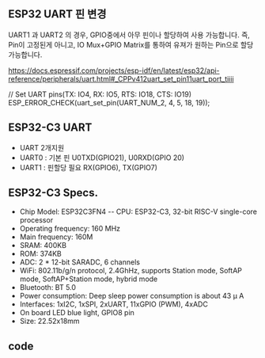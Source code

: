 

## ESP32 UART 핀 변경 
 
UART1 과 UART2 의 경우, GPIO중에서 아무 핀이나 할당하여 사용 가능합니다. 즉, Pin이 고정된게 아니고, IO Mux+GPIO Matrix를 통하여 유져가 원하는 Pin으로 할당 가능합니다. 

https://docs.espressif.com/projects/esp-idf/en/latest/esp32/api-reference/peripherals/uart.html#_CPPv412uart_set_pin11uart_port_tiiii

// Set UART pins(TX: IO4, RX: IO5, RTS: IO18, CTS: IO19)
ESP_ERROR_CHECK(uart_set_pin(UART_NUM_2, 4, 5, 18, 19));


## ESP32-C3 UART 
- UART 2개지원
- UART0 : 기본 핀 U0TXD(GPIO21), U0RXD(GPIO 20)
- UART1 : 핀할당 필요 RX(GPIO6), TX(GPIO7)

## ESP32-C3 Specs.
- Chip Model: ESP32C3FN4
-- CPU: ESP32-C3, 32-bit RISC-V single-core processor
- Operating frequency: 160 MHz
- Main frequency: 160M
- SRAM: 400KB
- ROM: 374KB
- ADC: 2 * 12-bit SARADC, 6 channels
- WiFi: 802.11b/g/n protocol, 2.4GhHz, supports Station mode, SoftAP mode, SoftAP+Station mode, hybrid mode
- Bluetooth: BT 5.0
- Power consumption: Deep sleep power consumption is about 43 μ A
- Interfaces: 1xI2C, 1xSPI, 2xUART, 11xGPIO (PWM), 4xADC
- On board LED blue light, GPIO8 pin
- Size: 22.52x18mm


## code
<script src="https://gist.github.com/hosanglee-kr/47c91db8bc29f4f0609062ddcf03db24.js"></script>
